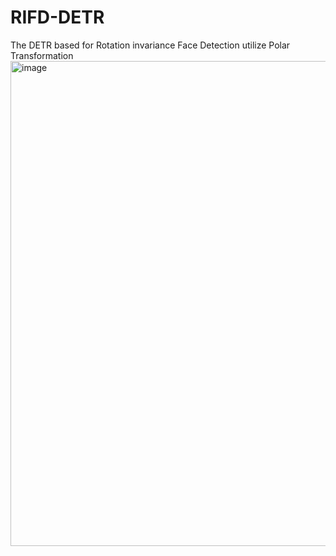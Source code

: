# RIFD-DETR
The DETR based for Rotation invariance Face Detection utilize Polar Transformation
<img width="559" height="776" alt="image" src="https://github.com/user-attachments/assets/c3ac8d65-08fc-4a8f-9c29-80cba6bd72cd" />
